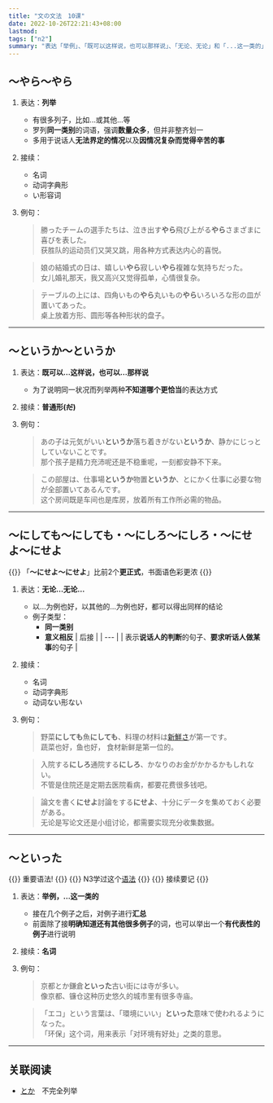 ```yaml
---
title: "文の文法　10课"
date: 2022-10-26T22:21:43+08:00
lastmod: 
tags: ["n2"]
summary: "表达「举例」、「既可以这样说，也可以那样说」、「无论、无论」和「...这一类的」的语法"
---
```


## 〜やら〜やら
1. 表达：**列举**
    - 有很多列子，比如...或其他...等
    - 罗列**同一类别**的词语，强调**数量众多**，但并非整齐划一
    - 多用于说话人**无法界定的情况**以及**因情况复杂而觉得辛苦的事**
2. 接续：
    - 名词
    - 动词字典形
    - い形容词
3. 例句：
    > 勝ったチームの選手たちは、泣き出す**やら**飛び上がる**やら**さまざまに喜びを表した。  
    获胜队的运动员们又哭又跳，用各种方式表达内心的喜悦。

    > 娘の結婚式の日は、嬉しい**やら**寂しい**やら**複雑な気持ちだった。  
    女儿婚礼那天，我又高兴又觉得孤单，心情很复杂。

    > テーブルの上には、四角いもの**やら**丸いもの**やら**いろいろな形の皿が置いてあった。  
    桌上放着方形、圆形等各种形状的盘子。

---
## 〜というか〜というか
1. 表达：**既可以...这样说，也可以...那样说**
    - 为了说明同一状况而列举两种**不知道哪个更恰当**的表达方式
2. 接续：**普通形(~~だ~~)**
3. 例句：
    > あの子は元気がいい**というか**落ち着きがない**というか**、静かにじっとしていないことです。  
    那个孩子是精力充沛呢还是不稳重呢，一刻都安静不下来。

    > この部屋は、仕事場**というか**物置**というか**、とにかく仕事に必要な物が全部置いてあるんです。  
    这个房间既是车间也是库房，放着所有工作所必需的物品。

---
## 〜にしても〜にしても・〜にしろ〜にしろ・〜にせよ〜にせよ
{{<alert>}}
「**〜にせよ〜にせよ**」比前2个**更正式**，书面语色彩更浓
{{</alert>}}
1. 表达：**无论...无论...**
    - 以...为例也好，以其他的...为例也好，都可以得出同样的结论
    - 例子类型：
        - **同一类别**
        - **意义相反**
    | 后接 |
    | --- |
    | 表示**说话人的判断**的句子、**要求听话人做某事**的句子 |
2. 接续：
    - 名词
    - 动词字典形
    - 动词ない形ない
3. 例句：
    > 野菜**にしても**魚**にしても**、料理の材料は[新鮮さ](/minnano/40/#い形容词いさ)が第一です。  
    蔬菜也好，鱼也好， 食材新鲜是第一位的。

    > 入院する**にしろ**通院する**にしろ**、かなりのお金がかかるかもしれない。  
    不管是住院还是定期去医院看病，都要花费很多钱吧。

    > 論文を書く**にせよ**討論をする**にせよ**、十分にデータを集めておく必要がある。  
    无论是写论文还是小组讨论，都需要实现充分收集数据。

---
## 〜といった
{{<badge>}}
重要语法!
{{</badge>}}
{{<alert>}}
N3学过这个[语法](/n3/stc-3/#といった举例)
{{</alert>}}
{{<alert>}}
接续要记
{{</alert>}}
1. 表达：**举例，...这一类的**
    - 接在几个例子之后，对例子进行**汇总**
    - 前面除了接**明确知道还有其他很多例子**的词，也可以举出一个**有代表性的例子**进行说明
2. 接续：**名词**
3. 例句：
    > 京都とか鎌倉**といった**古い街には寺が多い。  
    像京都、镰仓这种历史悠久的城市里有很多寺庙。

    > 「エコ」という言葉は、「環境にいい」**といった**意味で使われるようになった。  
    「环保」这个词，用来表示「对环境有好处」之类的意思。


---
## 关联阅读
- [とか](/minnano/30/#とか)　不完全列举